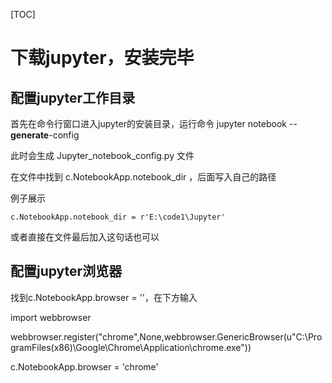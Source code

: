 [TOC]



# 下载jupyter，安装完毕





## 配置jupyter工作目录

首先在命令行窗口进入jupyter的安装目录，运行命令 jupyter notebook --**generate**-config

此时会生成  Jupyter_notebook_config.py 文件

在文件中找到     c.NotebookApp.notebook_dir    ，后面写入自己的路径

例子展示   

```c.NotebookApp.notebook_dir = r'E:\code1\Jupyter'```

或者直接在文件最后加入这句话也可以



## 配置jupyter浏览器

找到c.NotebookApp.browser = ''，在下方输入

import webbrowser

webbrowser.register("chrome",None,webbrowser.GenericBrowser(u"C:\\ProgramFiles(x86)\\Google\\Chrome\\Application\\chrome.exe"))

c.NotebookApp.browser = 'chrome'